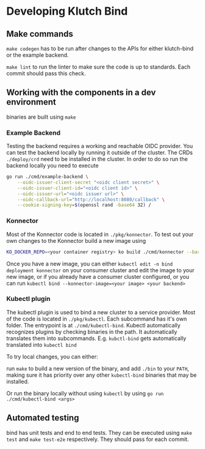 # Developing Klutch Bind

## Make commands

`make codegen` has to be run after changes to the APIs for either klutch-bind or the example backend.

`make lint` to run the linter to make sure the code is up to standards. Each commit should pass this check.


## Working with the components in a dev environment

binaries are built using `make`
### Example Backend

Testing the backend requires a working and reachable OIDC provider. You can test the backend locally
by running it outside of the cluster. The CRDs `./deploy/crd` need to be installed in the cluster.
In order to do so run the backend locally you need to execute

```sh
go run ./cmd/example-backend \
    --oidc-issuer-client-secret "<oidc client secret>" \
    --oidc-issuer-client-id="<oidc client id>" \
    --oidc-issuer-url="<oidc issuer url>" \
    --oidc-callback-url="http://localhost:8080/callback" \
    --cookie-signing-key=$(openssl rand -base64 32) /

```
### Konnector

Most of the Konnector code is located in `./pkg/konnector`. To test out your own changes to the
Konnector build a new image using

```sh
KO_DOCKER_REPO=<your container registry> ko build ./cmd/konnector --bare -t <some new tag here>
```

Once you have a new image, you can either `kubectl edit -n bind deployment konnector` on your
consumer cluster and edit the image to your new image, or if you already have a consumer cluster
configured, or you can run `kubectl bind --konnector-image=<your image> <your backend>`

### Kubectl plugin

The kubectl plugin is used to bind a new cluster to a service provider. Most of the code is located
in `./pkg/kubectl`. Each subcommand has it's own folder. The entrypoint is at `./cmd/kubectl-bind`.
Kubectl automatically recognizes plugins by checking binaries in the path. It automatically
translates them into subcommands. E.g. `kubctl-bind` gets automatically translated into `kubectl
bind`

To try local changes, you can either:

run `make` to build a new version of the binary, and add `./bin` to your `PATH`, making sure it has
priority over any other `kubectl-bind` binaries that may be installed.

Or run the binary locally without using `kubectl` by using `go run ./cmd/kubectl-bind <args>`

## Automated testing

bind has unit tests and end to end tests. They can be executed using `make test` and `make test-e2e`
respectively. They should pass for each commit.

